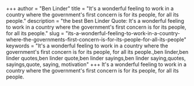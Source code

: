 +++
author = "Ben Linder"
title = "It's a wonderful feeling to work in a country where the government's first concern is for its people, for all its people."
description = "the best Ben Linder Quote: It's a wonderful feeling to work in a country where the government's first concern is for its people, for all its people."
slug = "its-a-wonderful-feeling-to-work-in-a-country-where-the-governments-first-concern-is-for-its-people-for-all-its-people"
keywords = "It's a wonderful feeling to work in a country where the government's first concern is for its people, for all its people.,ben linder,ben linder quotes,ben linder quote,ben linder sayings,ben linder saying,quotes, sayings,quote, saying, motivation"
+++
It's a wonderful feeling to work in a country where the government's first concern is for its people, for all its people.
